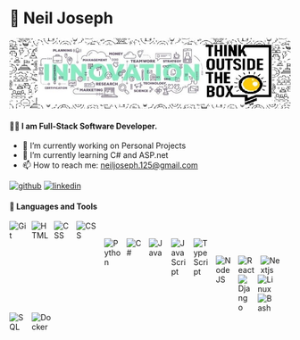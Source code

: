# 🥷 Neil Joseph

![ I am Software Developer](https://github.com/NeilJoseph019/NeilJoseph019/blob/main/1637454535804.jpg)

#### 👨‍💻 I am Full-Stack Software Developer.

- 🔭 I’m currently working on Personal Projects
- 🌱 I’m currently learning C# and ASP.net
- 📫 How to reach me: neiljoseph.125@gmail.com
&nbsp;

[<img src='https://cdn.jsdelivr.net/npm/simple-icons@3.0.1/icons/github.svg' alt='github' height='40'>](https://github.com/https://github.com/NeilJoseph019)  [<img src='https://cdn.jsdelivr.net/npm/simple-icons@3.0.1/icons/linkedin.svg' alt='linkedin' height='40'>](https://www.linkedin.com/in/https://www.linkedin.com/in/neil-joseph2020//)   

#### 🧰 Languages and Tools

<img align="left" alt="Git" width="30px" style="padding-right:10px;" 
  src="https://cdn.jsdelivr.net/gh/devicons/devicon/icons/git/git-original.svg" />
<img align="left" alt="HTML" width="30px" style="padding-right:10px;" 
  src="https://cdn.jsdelivr.net/gh/devicons/devicon/icons/html5/html5-plain.svg" />
<img align="left" alt="CSS" width="30px" style="padding-right:10px;" 
  src="https://cdn.jsdelivr.net/gh/devicons/devicon/icons/css3/css3-plain.svg" />
<img align="left" alt="CSS" width="40px" style="padding-right:10px;"     
  src="https://cdn.jsdelivr.net/gh/devicons/devicon/icons/tailwindcss/tailwindcss-plain.svg" />
  
&nbsp;

<img align="left" alt="Python" width="30px" style="padding-right:10px;" 
  src="https://cdn.jsdelivr.net/gh/devicons/devicon/icons/python/python-original.svg" />
<img align="left" alt="C#" width="30px" style="padding-right:10px;" 
  src="https://cdn.jsdelivr.net/gh/devicons/devicon/icons/csharp/csharp-original.svg" />
<img align="left" alt="Java" width="30px" style="padding-right:10px;" 
  src="https://cdn.jsdelivr.net/gh/devicons/devicon/icons/java/java-original.svg"/>
<img align="left" alt="JavaScript" width="30px" style="padding-right:10px;" 
  src="https://cdn.jsdelivr.net/gh/devicons/devicon/icons/javascript/javascript-plain.svg" />
<img align="left" alt="TypeScript" width="30px" style="padding-right:10px;" 
  src="https://cdn.jsdelivr.net/gh/devicons/devicon/icons/typescript/typescript-plain.svg" />
  
&nbsp;

<img align="left" alt="NodeJS" width="30px" style="padding-right:10px;" 
  src="https://cdn.jsdelivr.net/gh/devicons/devicon/icons/nodejs/nodejs-original.svg" />
<img align="left" alt="React" width="30px" style="padding-right:10px;" 
  src="https://cdn.jsdelivr.net/gh/devicons/devicon/icons/react/react-original.svg" />
<img align="left" alt="Nextjs" width="40px" style="padding-right:10px;" 
  src="https://cdn.jsdelivr.net/gh/devicons/devicon/icons/nextjs/nextjs-original-wordmark.svg" />
<img align="left" alt="Django" width="25px" style="padding-right:10px;" 
  src="https://cdn.jsdelivr.net/gh/devicons/devicon/icons/django/django-plain.svg" />

&nbsp;

<img align="left" alt="Linux" width="30px" style="padding-right:10px;" 
  src="https://cdn.jsdelivr.net/gh/devicons/devicon/icons/linux/linux-original.svg" />
<img align="left" alt="Bash" width="30px" style="padding-right:10px;" 
  src="https://cdn.jsdelivr.net/gh/devicons/devicon/icons/bash/bash-original.svg" />
<img align="left" alt="SQL" width="30px" style="padding-right:10px;" 
  src="https://cdn.jsdelivr.net/gh/devicons/devicon/icons/mysql/mysql-original.svg" />
<img align="left" alt="Docker" width="40px" style="padding-right:10px;" 
  src="https://cdn.jsdelivr.net/gh/devicons/devicon/icons/docker/docker-original.svg" />




